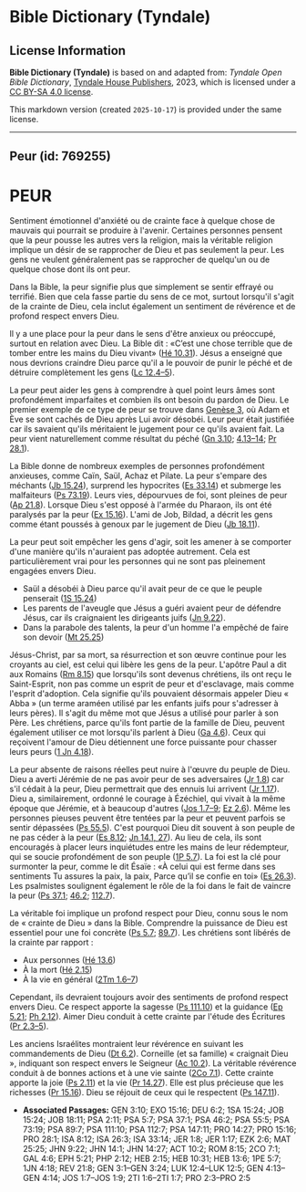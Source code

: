# Bible Dictionary (Tyndale)

## License Information

**Bible Dictionary (Tyndale)** is based on and adapted from: _Tyndale Open Bible Dictionary_, [Tyndale House Publishers](https://tyndaleopenresources.com/), 2023, which is licensed under a [CC BY-SA 4.0 license](https://creativecommons.org/licenses/by-sa/4.0/legalcode.en).

This markdown version (created `2025-10-17`) is provided under the same license.



--------------------------------

## Peur (id: 769255)

PEUR
====

Sentiment émotionnel d'anxiété ou de crainte face à quelque chose de mauvais qui pourrait se produire à l'avenir. Certaines personnes pensent que la peur pousse les autres vers la religion, mais la véritable religion implique un désir de se rapprocher de Dieu et pas seulement la peur. Les gens ne veulent généralement pas se rapprocher de quelqu'un ou de quelque chose dont ils ont peur.

Dans la Bible, la peur signifie plus que simplement se sentir effrayé ou terrifié. Bien que cela fasse partie du sens de ce mot, surtout lorsqu'il s'agit de la crainte de Dieu, cela inclut également un sentiment de révérence et de profond respect envers Dieu.

Il y a une place pour la peur dans le sens d'être anxieux ou préoccupé, surtout en relation avec Dieu. La Bible dit : «C’est une chose terrible que de tomber entre les mains du Dieu vivant» ([Hé 10\.31](https://ref.ly/Heb10:31)). Jésus a enseigné que nous devrions craindre Dieu parce qu'il a le pouvoir de punir le péché et de détruire complètement les gens ([Lc 12\.4–5](https://ref.ly/Luke12:4-Luke12:5)).

La peur peut aider les gens à comprendre à quel point leurs âmes sont profondément imparfaites et combien ils ont besoin du pardon de Dieu. Le premier exemple de ce type de peur se trouve dans [Genèse 3](https://ref.ly/Gen3:1-Gen3:24), où Adam et Ève se sont cachés de Dieu après Lui avoir désobéi. Leur peur était justifiée car ils savaient qu'ils méritaient le jugement pour ce qu'ils avaient fait. La peur vient naturellement comme résultat du péché ([Gn 3\.10](https://ref.ly/Gen3:10); [4\.13–14](https://ref.ly/Gen4:13-Gen4:14); [Pr 28\.1](https://ref.ly/Prov28:1)).

La Bible donne de nombreux exemples de personnes profondément anxieuses, comme Caïn, Saül, Achaz et Pilate. La peur s'empare des méchants ([Jb 15\.24](https://ref.ly/Job15:24)), surprend les hypocrites ([Es 33\.14](https://ref.ly/Isa33:14)) et submerge les malfaiteurs ([Ps 73\.19](https://ref.ly/Ps73:19)). Leurs vies, dépourvues de foi, sont pleines de peur ([Ap 21\.8](https://ref.ly/Rev21:8)). Lorsque Dieu s'est opposé à l'armée du Pharaon, ils ont été paralysés par la peur ([Ex 15\.16](https://ref.ly/Exod15:16)). L'ami de Job, Bildad, a décrit les gens comme étant poussés à genoux par le jugement de Dieu ([Jb 18\.11](https://ref.ly/Job18:11)).

La peur peut soit empêcher les gens d'agir, soit les amener à se comporter d'une manière qu'ils n'auraient pas adoptée autrement. Cela est particulièrement vrai pour les personnes qui ne sont pas pleinement engagées envers Dieu.

* Saül a désobéi à Dieu parce qu'il avait peur de ce que le peuple penserait ([1S 15\.24](https://ref.ly/1Sam15:24))
* Les parents de l'aveugle que Jésus a guéri avaient peur de défendre Jésus, car ils craignaient les dirigeants juifs ([Jn 9\.22](https://ref.ly/John9:22)).
* Dans la parabole des talents, la peur d'un homme l'a empêché de faire son devoir ([Mt 25\.25](https://ref.ly/Matt25:25))

Jésus\-Christ, par sa mort, sa résurrection et son œuvre continue pour les croyants au ciel, est celui qui libère les gens de la peur. L'apôtre Paul a dit aux Romains ([Rm 8\.15](https://ref.ly/Rom8:15)) que lorsqu'ils sont devenus chrétiens, ils ont reçu le Saint\-Esprit, non pas comme un esprit de peur et d'esclavage, mais comme l'esprit d'adoption. Cela signifie qu'ils pouvaient désormais appeler Dieu « Abba » (un terme araméen utilisé par les enfants juifs pour s'adresser à leurs pères). Il s'agit du même mot que Jésus a utilisé pour parler à son Père. Les chrétiens, parce qu'ils font partie de la famille de Dieu, peuvent également utiliser ce mot lorsqu'ils parlent à Dieu ([Ga 4\.6](https://ref.ly/Gal4:6)). Ceux qui reçoivent l'amour de Dieu détiennent une force puissante pour chasser leurs peurs ([1 Jn 4\.18](https://ref.ly/1John4:18)).

La peur absente de raisons réelles peut nuire à l'œuvre du peuple de Dieu. Dieu a averti Jérémie de ne pas avoir peur de ses adversaires ([Jr 1\.8](https://ref.ly/Jer1:8)) car s'il cédait à la peur, Dieu permettrait que des ennuis lui arrivent ([Jr 1\.17](https://ref.ly/Jer1:17)). Dieu a, similairement, ordonné le courage à Ézéchiel, qui vivait à la même époque que Jérémie, et à beaucoup d'autres ([Jos 1\.7–9](https://ref.ly/Josh1:7-Josh1:9); [Ez 2\.6](https://ref.ly/Ezek2:6)). Même les personnes pieuses peuvent être tentées par la peur et peuvent parfois se sentir dépassées ([Ps 55\.5](https://ref.ly/Ps55:5)). C'est pourquoi Dieu dit souvent à son peuple de ne pas céder à la peur ([Es 8\.12](https://ref.ly/Isa8:12); [Jn 14\.1, 27](https://ref.ly/John14:1)). Au lieu de cela, ils sont encouragés à placer leurs inquiétudes entre les mains de leur rédempteur, qui se soucie profondément de son peuple ([1P 5\.7](https://ref.ly/1Pet5:7)). La foi est la clé pour surmonter la peur, comme le dit Ésaïe : «À celui qui est ferme dans ses sentiments Tu assures la paix, la paix, Parce qu’il se confie en toi» ([Es 26\.3](https://ref.ly/Isa26:3)). Les psalmistes soulignent également le rôle de la foi dans le fait de vaincre la peur ([Ps 37\.1](https://ref.ly/Ps37:1); [46\.2](https://ref.ly/Ps46:2); [112\.7](https://ref.ly/Ps112:7)).

La véritable foi implique un profond respect pour Dieu, connu sous le nom de « crainte de Dieu » dans la Bible. Comprendre la puissance de Dieu est essentiel pour une foi concrète ([Ps 5\.7](https://ref.ly/Ps5:7); [89\.7](https://ref.ly/Ps89:7)). Les chrétiens sont libérés de la crainte par rapport :

* Aux personnes ([Hé 13\.6](https://ref.ly/Heb13:6))
* À la mort ([Hé 2\.15](https://ref.ly/Heb2:15))
* À la vie en général ([2Tm 1\.6–7](https://ref.ly/2Tim1:6-2Tim1:7))

Cependant, ils devraient toujours avoir des sentiments de profond respect envers Dieu. Ce respect apporte la sagesse ([Ps 111\.10](https://ref.ly/Ps111:10)) et la guidance ([Ep 5\.21](https://ref.ly/Eph5:21); [Ph 2\.12](https://ref.ly/Phil2:12)). Aimer Dieu conduit à cette crainte par l'étude des Écritures ([Pr 2\.3–5](https://ref.ly/Prov2:3-Prov2:5)).

Les anciens Israélites montraient leur révérence en suivant les commandements de Dieu ([Dt 6\.2](https://ref.ly/Deut6:2)). Corneille (et sa famille) « craignait Dieu », indiquant son respect envers le Seigneur ([Ac 10\.2](https://ref.ly/Acts10:2)). La véritable révérence conduit à de bonnes actions et à une vie sainte ([2Co 7\.1](https://ref.ly/2Cor7:1)). Cette crainte apporte la joie ([Ps 2\.11](https://ref.ly/Ps2:11)) et la vie ([Pr 14\.27](https://ref.ly/Prov14:27)). Elle est plus précieuse que les richesses ([Pr 15\.16](https://ref.ly/Prov15:16)). Dieu se réjouit de ceux qui le respectent ([Ps 147\.11](https://ref.ly/Ps147:11)).

* **Associated Passages:** GEN 3:10; EXO 15:16; DEU 6:2; 1SA 15:24; JOB 15:24; JOB 18:11; PSA 2:11; PSA 5:7; PSA 37:1; PSA 46:2; PSA 55:5; PSA 73:19; PSA 89:7; PSA 111:10; PSA 112:7; PSA 147:11; PRO 14:27; PRO 15:16; PRO 28:1; ISA 8:12; ISA 26:3; ISA 33:14; JER 1:8; JER 1:17; EZK 2:6; MAT 25:25; JHN 9:22; JHN 14:1; JHN 14:27; ACT 10:2; ROM 8:15; 2CO 7:1; GAL 4:6; EPH 5:21; PHP 2:12; HEB 2:15; HEB 10:31; HEB 13:6; 1PE 5:7; 1JN 4:18; REV 21:8; GEN 3:1–GEN 3:24; LUK 12:4–LUK 12:5; GEN 4:13–GEN 4:14; JOS 1:7–JOS 1:9; 2TI 1:6–2TI 1:7; PRO 2:3–PRO 2:5

